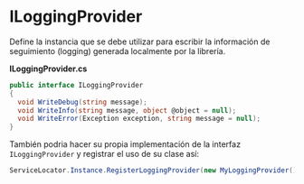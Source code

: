 # ILoggingProvider

Define la instancia que se debe utilizar para escribir la información de seguimiento (logging) generada localmente por la librería.

**ILoggingProvider.cs**

```c#
public interface ILoggingProvider
{
  void WriteDebug(string message);
  void WriteInfo(string message, object @object = null);
  void WriteError(Exception exception, string message = null);
}
```

También podria hacer su propia implementación de la interfaz `ILoggingProvider` y registrar el uso de su clase así:

```c#
ServiceLocator.Instance.RegisterLoggingProvider(new MyLoggingProvider());
```